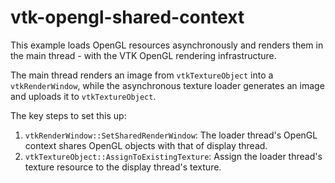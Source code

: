 # vtk-opengl-shared-context

This example loads OpenGL resources asynchronously and renders them in the main thread - with the VTK OpenGL rendering infrastructure.

The main thread renders an image from `vtkTextureObject` into a `vtkRenderWindow`, while the asynchronous texture loader generates an image and uploads it to `vtkTextureObject`.

The key steps to set this up:
1. `vtkRenderWindow::SetSharedRenderWindow`:    The loader thread's OpenGL context shares OpenGL objects with that of display thread.
2. `vtkTextureObject::AssignToExistingTexture`: Assign the loader thread's texture resource to the display thread's texture.
